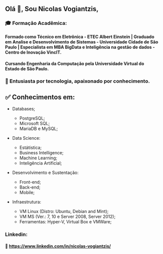 ## Olá 👋, Sou Nicolas Vogiantzis,

### :mortar_board: Formação Acadêmica:

#### Formado como Técnico em Eletrônica - ETEC Albert Einstein | Graduado em Analise e Desenvolvimento de Sistemas - Universidade Cidade de São Paulo | Especialista em MBA BigData e Inteligência na gestão de dados - Centro de Inovação VincIT.

#### Cursando Engenharia da Computação pela Universidade Virtual do Estado de São Paulo.

### :triangular_flag_on_post: Entusiasta por tecnologia, apaixonado por conhecimento.
  
## :white_check_mark: Conhecimentos em:
 
 * Databases;
      * PostgreSQL;
      * Microsoft SQL;
      * MariaDB e MySQL; 
  
 * Data Science:
      * Estátistica;
      * Business Intelligence;
      * Machine Learning;
      * Inteligência Artificial;

 * Desenvolvimento e Sustentação:
      * Front-end;
      * Back-end;
      * Mobile;
 
 * Infraestrutura:
      * VM Linux (Distro: Ubuntu, Debian and Mint);
      * VM MS (Ver.: 7, 10 e Server 2008, Server 2012);
      * Ferramentas: Hyper-V, Virtual Box e VMWare;

### Linkedin:
#### :link: https://www.linkedin.com/in/nicolas-vogiantzis/

<!--
**nickvgs/nickvgs** is a ✨ _special_ ✨ repository because its `README.md` (this file) appears on your GitHub profile.

Here are some ideas to get you started:

- 🔭 I’m currently working on ...
- 🌱 I’m currently learning ...
- 👯 I’m looking to collaborate on ...
- 🤔 I’m looking for help with ...
- 💬 Ask me about ...
- 📫 How to reach me: ...
- 😄 Pronouns: ...
- ⚡ Fun fact: ...
-->
